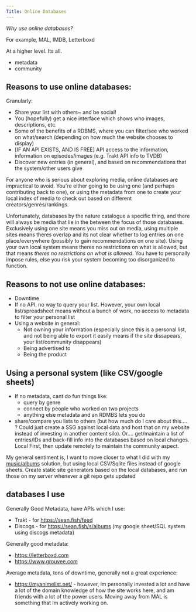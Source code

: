 ```yaml
---
Title: Online Databases
---
```


*Why use online databases?*

For example, MAL, IMDB, Letterboxd

At a higher level. Its all.

* metadata
* community

## Reasons to use online databases:

Granularly:

* Share your list with others~ and be social!
* You (hopefully) get a nice interface which shows who images, descriptions, etc.
* Some of the benefits of a RDBMS, where you can filter/see who worked on what/search (depending on how much the website chooses to display)
* [IF AN API EXISTS, AND IS FREE] API access to the information, information on episodes/images (e.g. Trakt API info to TVDB)
* Discover new entries (in general), and based on recommendations that the system/other users give

For anyone who is serious about exploring media, online databases are impractical to avoid. You're either going to be using one (and perhaps contributing back to one), or using the metadata from one to create your local index of media to check out based on different creators/genres/rankings.

Unfortunately, databases by the nature catalogue a specific thing, and there will always be media that lie in the between the focus of those databases. Exclusively using one site means you miss out on media, using multiple sites means theres overlap and its not clear whether to log entries on one place/everywhere (possibly to gain recommendations on one site). Using your own local system means theres no restrictions on what is allowed, but that means *theres no restrictions on what is allowed*. You have to personally impose rules, else you risk your system becoming too disorganized to function.

## Reasons to not use online databases:

* Downtime
* If no API, no way to query your list. However, your own local list/spreadsheet means without a bunch of work, no access to metadata to filter your personal list
* Using a website in general:
  * Not owning your information (especially since this is a personal list, and not being able to export it easily means if the site dissapears, your list/community disappears)
  * Being advertised to
  * Being the product

## Using a personal system (like CSV/google sheets)

* If no metadata, cant do fun things like:
  * query by genre
  * connect by people who worked on two projects
  * anything else metadata and an RDMBS lets you do
* share/compare you lists to others (but how much do I care about this.... ? Could just create a SSG against local data and host that on my website instead of investing in another content silo). Or.... get/maintain a list of entries/IDs and back-fill info into the databases based on local changes. Local First, then update remotely to maintain the community aspect.

My general sentiment is, I want to move closer to what I did with my [music/albums](https://github.com/seanbreckenridge/albums) solution, but using local CSV/Sqlite files instead of google sheets. Create static site generators based on the local databases, and run those on my server whenever a git repo gets updated

## databases I use

Generally Good Metadata, have APIs which I use:

* Trakt - for <https://sean.fish/feed>
* Discogs - for <https://sean.fish/s/albums> (my google sheet/SQL system using discogs metadata)

Generally good metadata:

* <https://letterboxd.com>
* <https://www.grouvee.com>

Average metadata, tons of downtime, generally not a great experience:

* <https://myanimelist.net/> - however, im personally invested a lot and have a lot of the domain knowledge of how the site works here, and am friends with a lot of the power users. Moving away from MAL is something that Im actively working on.
